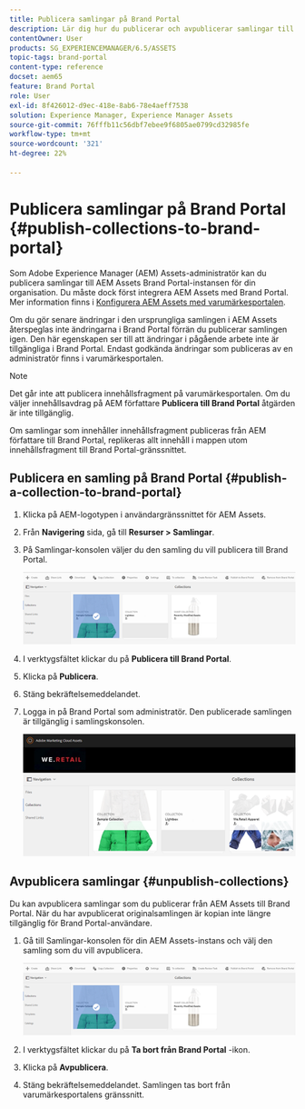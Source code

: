 ```yaml
---
title: Publicera samlingar på Brand Portal
description: Lär dig hur du publicerar och avpublicerar samlingar till Brand Portal.
contentOwner: User
products: SG_EXPERIENCEMANAGER/6.5/ASSETS
topic-tags: brand-portal
content-type: reference
docset: aem65
feature: Brand Portal
role: User
exl-id: 8f426012-d9ec-418e-8ab6-78e4aeff7538
solution: Experience Manager, Experience Manager Assets
source-git-commit: 76fffb11c56dbf7ebee9f6805ae0799cd32985fe
workflow-type: tm+mt
source-wordcount: '321'
ht-degree: 22%

---
```


# Publicera samlingar på Brand Portal {#publish-collections-to-brand-portal}

Som Adobe Experience Manager (AEM) Assets-administratör kan du publicera samlingar till AEM Assets Brand Portal-instansen för din organisation. Du måste dock först integrera AEM Assets med Brand Portal. Mer information finns i [Konfigurera AEM Assets med varumärkesportalen](/help/assets/configure-aem-assets-with-brand-portal.md).

Om du gör senare ändringar i den ursprungliga samlingen i AEM Assets återspeglas inte ändringarna i Brand Portal förrän du publicerar samlingen igen. Den här egenskapen ser till att ändringar i pågående arbete inte är tillgängliga i Brand Portal. Endast godkända ändringar som publiceras av en administratör finns i varumärkesportalen.

>[!NOTE]
>
>Det går inte att publicera innehållsfragment på varumärkesportalen. Om du väljer innehållsavdrag på AEM författare **Publicera till Brand Portal** åtgärden är inte tillgänglig.
>
>Om samlingar som innehåller innehållsfragment publiceras från AEM författare till Brand Portal, replikeras allt innehåll i mappen utom innehållsfragment till Brand Portal-gränssnittet.

## Publicera en samling på Brand Portal {#publish-a-collection-to-brand-portal}

1. Klicka på AEM-logotypen i användargränssnittet för AEM Assets.
1. Från **Navigering** sida, gå till **Resurser > Samlingar**.
1. På Samlingar-konsolen väljer du den samling du vill publicera till Brand Portal.

   ![select_collection](assets/select_collection.png)

1. I verktygsfältet klickar du på **Publicera till Brand Portal**.
1. Klicka på **Publicera**.
1. Stäng bekräftelsemeddelandet.
1. Logga in på Brand Portal som administratör. Den publicerade samlingen är tillgänglig i samlingskonsolen.

   ![published collection](assets/published_collection.png)

## Avpublicera samlingar {#unpublish-collections}

Du kan avpublicera samlingar som du publicerar från AEM Assets till Brand Portal. När du har avpublicerat originalsamlingen är kopian inte längre tillgänglig för Brand Portal-användare.

1. Gå till Samlingar-konsolen för din AEM Assets-instans och välj den samling som du vill avpublicera.

   ![select_collection-1](assets/select_collection-1.png)

1. I verktygsfältet klickar du på **Ta bort från Brand Portal** -ikon.
1. Klicka på **Avpublicera**.
1. Stäng bekräftelsemeddelandet. Samlingen tas bort från varumärkesportalens gränssnitt.
